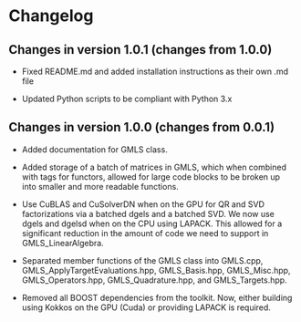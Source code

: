 # Changelog
## Changes in version 1.0.1 (changes from 1.0.0)
- Fixed README.md and added installation instructions as their own .md file

- Updated Python scripts to be compliant with Python 3.x

## Changes in version 1.0.0 (changes from 0.0.1)
- Added documentation for GMLS class.

- Added storage of a batch of matrices in GMLS, which when combined with tags
  for functors, allowed for large code blocks to be broken up into smaller and 
  more readable functions.
  
- Use CuBLAS and CuSolverDN when on the GPU for QR and SVD factorizations via 
  a batched dgels and a batched SVD. We now use dgels and dgelsd when on the 
  CPU using LAPACK. This allowed for a significant reduction in the amount of
  code we need to support in GMLS_LinearAlgebra.
  
- Separated member functions of the GMLS class into GMLS.cpp, 
  GMLS_ApplyTargetEvaluations.hpp, GMLS_Basis.hpp, GMLS_Misc.hpp, 
  GMLS_Operators.hpp, GMLS_Quadrature.hpp, and GMLS_Targets.hpp.
  
- Removed all BOOST dependencies from the toolkit. Now, either building using 
  Kokkos on the GPU (Cuda) or providing LAPACK is required.

